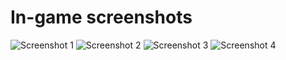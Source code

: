 # In-game screenshots
![Screenshot 1](TudorCalinCS/Adventure-Game-Android/screenshots/after-cave.png)
![Screenshot 2](TudorCalinCS/Adventure-Game-Android/screenshots/fighting.png)
![Screenshot 3](TudorCalinCS/Adventure-Game-Android/screenshots/roger.png)
![Screenshot 4](TudorCalinCS/Adventure-Game-Android/screenshots/roger's0house.png)
